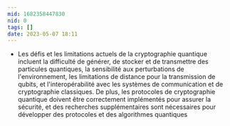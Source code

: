 ```yaml
---
mid: 1682358447830
nid: 0
tags: []
date: 2023-05-07 18:11
---
```

-   Les défis et les limitations actuels de la cryptographie quantique incluent la difficulté de générer, de stocker et de transmettre des particules quantiques, la sensibilité aux perturbations de l'environnement, les limitations de distance pour la transmission de qubits, et l'interopérabilité avec les systèmes de communication et de cryptographie classiques. De plus, les protocoles de cryptographie quantique doivent être correctement implémentés pour assurer la sécurité, et des recherches supplémentaires sont nécessaires pour développer des protocoles et des algorithmes quantiques

